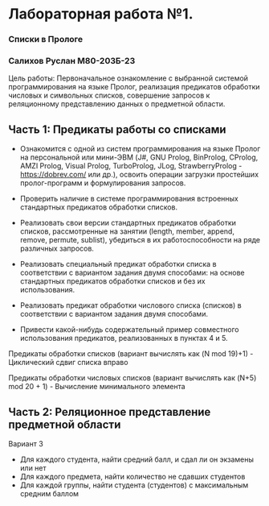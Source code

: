 # Лабораторная работа №1.
### Списки в Прологе
### Салихов Руслан М80-203Б-23
Цель работы: Первоначальное ознакомление с выбранной системой программирования на языке Пролог, реализация предикатов обработки числовых и символьных списков, совершение запросов к реляционному представлению данных о предметной области.

## Часть 1: Предикаты работы со списками
+ Ознакомится с одной из систем программирования на языке Пролог на персональной или мини-ЭВМ (J#, GNU Prolog, BinProlog, CProlog, AMZI Prolog, Visual Prolog, TurboProlog, JLog, StrawberryProlog - https://dobrev.com/  или др.), освоить операции загрузки простейших пролог-программ и формулирования запросов.
  
+ Проверить наличие в системе программирования встроенных стандартных предикатов обработки списков.
 
+ Реализовать свои версии стандартных предикатов обработки списков, рассмотренные на занятии (length, member, append, remove, permute, sublist), убедиться в их работоспособности на ряде различных запросов.
  
+ Реализовать специальный предикат обработки списка в соответствии с вариантом задания двумя способами: на основе стандартных предикатов обработки списков и без их использования.
+ Реализовать предикат обработки числового списка (списков) в соответствии с вариантом задания двумя способами.
+ Привести какой-нибудь содержательный пример совместного использования предикатов, реализованных в пунктах 4 и 5.

Предикаты обработки списков (вариант вычислять как (N mod 19)+1) - Циклический сдвиг списка вправо

Предикаты обработки числовых списков (вариант вычислять как (N+5) mod 20 + 1) - Вычисление минимального элемента

## Часть 2: Реляционное представление предметной области

Вариант 3 

+ Для каждого студента, найти средний балл, и сдал ли он экзамены или нет
+ Для каждого предмета, найти количество не сдавших студентов
+ Для каждой группы, найти студента (студентов) с максимальным средним баллом

